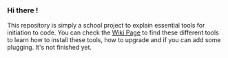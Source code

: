### Hi there !

This repository is simply a school project to explain essential tools for initiation to code.
You can check the [Wiki Page](https://github.com/Ollysheep/Get-started-with-these-tools/wiki) to find these different tools to learn how to install these tools, how to upgrade and if you can add some plugging.
It's not finished yet.
